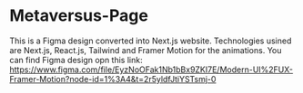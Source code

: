 # Metaversus-Page

This is a Figma design converted into Next.js website. Technologies usined are Next.js, React.js, Tailwind and Framer Motion for the animations.
You can find Figma design opn this link: https://www.figma.com/file/EyzNoOFak1Nb1bBx9ZKI7E/Modern-UI%2FUX-Framer-Motion?node-id=1%3A4&t=2r5yldfJtiYSTsmj-0
